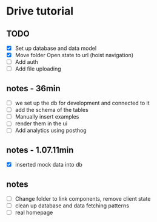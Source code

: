 # Drive tutorial

## TODO

- [x] Set up database and data model
- [x] Move folder Open state to url (hoist navigation)
- [ ] Add auth
- [ ] Add file uploading

## notes - 36min

- [ ] we set up the db for development and connected to it
- [ ] add the schema of the tables
- [ ] Manually insert examples
- [ ] render them in the ui
- [ ] Add analytics using posthog

## notes - 1.07.11min

- [x] inserted mock data into db

## notes 
- [ ] Change folder to link components, remove client state
- [ ] clean up database and data fetching patterns
- [ ] real homepage
